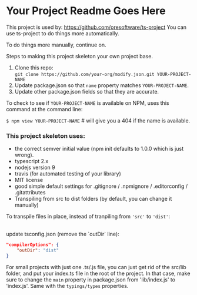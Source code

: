 

# Your Project Readme Goes Here

This project is used by:
https://github.com/oresoftware/ts-project
You can use ts-project to do things more automatically.

To do things more manually, continue on.

Steps to making this project skeleton your own project base.

1. Clone this repo: <br>
    `git clone https://github.com/your-org/modify.json.git YOUR-PROJECT-NAME`
2. Update package.json so that `name` property matches `YOUR-PROJECT-NAME`.
3. Update other package.json fields so that they are accurate.

To check to see if `YOUR-PROJECT-NAME` is available on NPM, uses this command at the command line:

`$ npm view YOUR-PROJECT-NAME`  # will give you a 404 if the name is available.


### This project skeleton uses:

* the correct semver initial value (npm init defaults to 1.0.0 which is just wrong).
* typescript 2.x
* nodejs version 9
* travis (for automated testing of your library)
* MIT license
* good simple default settings for .gitignore / .npmignore / .editorconfig / .gitattributes
* Transpiling from src to dist folders (by default, you can change it manually)


To transpile files in place, instead of tranpiling from `'src'` to `'dist'`:

<br>
update tsconfig.json  (remove the `outDir` line):

```json
"compilerOptions": {
    "outDir": "dist"    
}
```

For small projects with just one .ts/.js file, you can just get rid of the src/lib folder, and put your index.ts
file in the root of the project. In that case, make sure to change the `main` property in package.json from 'lib/index.js' to
'index.js'. Same with the `typings/types` properties. 
